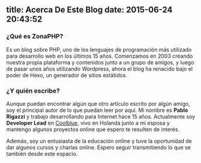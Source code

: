 title: Acerca De Este Blog
date: 2015-06-24 20:43:52
---
### ¿Qué es ZonaPHP?
Es un blog sobre PHP, uno de los lenguajes de programación más utilizado para desarrollo web en los últimos 15 años. Comenzamos en 2003 creando nuestra propia plataforma y contenidos junto a un grupo de amigos, y luego de pasar unos años utilizando Wordpress, ahora el blog ha renacido bajo el poder de Hexo, un generador de sitios estátidos.

### ¿Y quién escribe?
Aunque puedan encontrar algún que otro artículo escrito por algún amigo, soy el principal autor de lo que puedan leer por aquí. Mi nombre es **Pablo Rigazzi** y trabajo desarrollando para Internet hace 15 años. Actualmente soy <strong>Developer Lead</strong> en [Coolblue](http://coolblue.nl), vivo en Holanda junto a mi esposa y mantengo algunos proyectos online que espero te resulten de interés.</p>
<p>Además, soy un entusiasta de la educación online y tuve la oportunidad de dar algunos cursos y charlas online. Espero seguir transmitiendo lo que se también desde este espacio.


